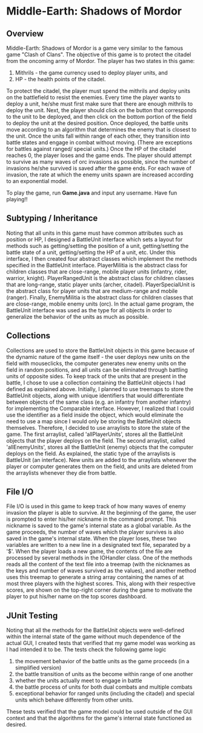 # Middle-Earth: Shadows of Mordor

## Overview
Middle-Earth: Shadows of Mordor is a game very similar to the famous game "Clash of Clans". The
objective of this game is to protect the citadel from the oncoming army of Mordor. The player has
two states in this game:

1. Mithrils - the game currency used to deploy player units, and 
2. HP - the health points of the citadel.

To protect the citadel, the player must spend the 
mithrils and deploy units on the battlefield to resist the enemies. Every time the player wants to deploy a unit, he/she must first make sure that there are enough 
mithrils to deploy the unit. Next, the player should click on the button that corresponds to the unit
to be deployed, and then click on the bottom portion of the field to deploy the unit at the desired 
position. Once deployed, the battle units move according to an algorithm that determines the enemy 
that is closest to the unit. Once the units fall within range of each other, they transition into 
battle states and engage in combat without moving. (There are exceptions for battles against ranged/
special units.) Once the HP of the citadel reaches 0, the player loses and the game ends.
The player should attempt to survive as many waves of orc invasions as possible, since the number of
invasions he/she survived is saved after the game ends. For each wave of invasion, the rate at which
the enemy units spawn are increased according to an exponential model. 

To play the game, run **Game.java** and input any username. Have fun playing!!

## Subtyping / Inheritance
Noting that all units in this game must have common attributes such as position or HP, I designed
a BattleUnit interface which sets a layout for methods such as getting/setting the position of a unit,
getting/setting the battle state of a unit, getting/setting the HP of a unit, etc. Under this
interface, I then created four abstract classes which implement the methods specified in the
BattleUnit interface. PlayerMilitia is the abstract class for children classes that are close-range,
mobile player units (infantry, rider, warrior, knight). PlayerRangedUnit is the abstract class for 
children classes that are long-range, static player units (archer, citadel). PlayerSpecialUnit is 
the abstract class for player units that are medium-range and mobile (ranger). Finally, EnemyMilitia
is the abstract class for children classes that are close-range, mobile enemy units (orc). In the
actual game program, the BattleUnit interface was used as the type for all objects in order to 
generalize the behavior of the units as much as possible.

## Collections
Collections are used to store the BattleUnit objects in this game because of the dynamic nature of
the game itself - the user deploys new units on the field with mouseclicks, the computer generates 
new enemy units on the field in random positions, and all units can be eliminated through battling
units of opposite sides. To keep track of the units that are present in the battle, I chose to use a
collection containing the BattleUnit objects I had defined as explained above.
Initially, I planned to use treemaps to store the BattleUnit objects, along with unique identifiers
that would differentiate between objects of the same class (e.g. an infantry from another infantry) 
for implementing the Comparable interface. However, I realized that I could use the identifier as a 
field inside the object, which would eliminate the need to use a map since I would only be storing
the BattleUnit objects themselves.
Therefore, I decided to use arraylists to store the state of the game. The first arraylist, called
'allPlayerUnits', stores all the BattleUnit objects that the player deploys on the field. The second
arraylist, called 'allEnemyUnits', stores all the BattleUnit (enemy) objects that the computer
deploys on the field. As explained, the static type of the arraylists is BattleUnit (an interface).
New units are added to the arraylists whenever the player or computer generates them on the field,
and units are deleted from the arraylists whenever they die from battle.

## File I/O
File I/O is used in this game to keep track of how many waves of enemy invasion the player is able
to survive. At the beginning of the game, the user is prompted to enter his/her nickname in the
command prompt. This nickname is saved to the game's internal state as a global variable. As the
game proceeds, the number of waves which the player survives is also saved in the game's internal
state. When the player loses, these two variables are written to a new line in a designated text
file, separated by a '$'.
When the player loads a new game, the contents of the file are processed by several methods in the
IOHandler class. One of the methods reads all the content of the text file into a treemap (with the
nicknames as the keys and number of waves survived as the values), and another method uses this
treemap to generate a string array containing the names of at most three players with the highest
scores. This, along with their respective scores, are shown on the top-right corner during the game
to motivate the player to put his/her name on the top scores dashboard.

## JUnit Testing
Noting that all the methods for the BattleUnit objects were well-defined within the internal state
of the game without much dependence of the actual GUI, I created tests that verified that my game
model was working as I had intended it to be. The tests check the following game logic
1. the movement behavior of the battle units as the game proceeds (in a simplified version)
2. the battle transition of units as the become within range of one another
3. whether the units actually meet to
engage in battle
4. the battle process of units for both dual combats and multiple combats
5. exceptional behavior for ranged units (including the citadel) and special units which behave 
differently from other units. 

These tests verified that the game model could be used outside of the 
GUI context and that the algorithms for the game's internal state functioned as desired.
